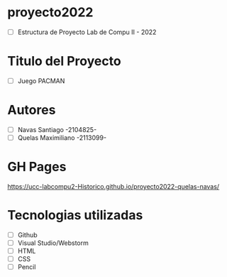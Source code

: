 # proyecto2022
- [ ] Estructura de Proyecto Lab de Compu II - 2022

# Titulo del Proyecto
- [ ] Juego PACMAN

# Autores
- [ ] Navas Santiago   -2104825-
- [ ] Quelas Maximiliano   -2113099-

# GH Pages
https://ucc-labcompu2-Historico.github.io/proyecto2022-quelas-navas/

# Tecnologias utilizadas
- [ ] Github
- [ ] Visual Studio/Webstorm
- [ ] HTML
- [ ] CSS
- [ ] Pencil
